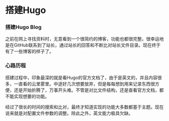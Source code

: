 # 搭建Hugo


### 搭建Hugo Blog

之前在网上寻找资料时，无意看到一个很简约的博客，功能也都很完整。很幸运地是在GitHub联系到了站长，通过站长的回答和不断比对站长文件目录。现在终于有了一些博客的样子了。

### 心路历程

搭建过程中，印象最深的就是看Hugo的官方文档了，由于是英文的，并且内容很多，一直看的云里雾里。中途好几次想要放弃，但是每每想到用来记录东西很方便，还是开始折腾了，万事开头难。不管是对比文件结构，还是查看官方文档，都不能实现想要的功能。

经过了很长的时间的搜索和比对，最终才知道实现的功能大多数都基于主题。现在说来就是对配置文件参数的调整。除此之外，英文能力极具欠缺。

